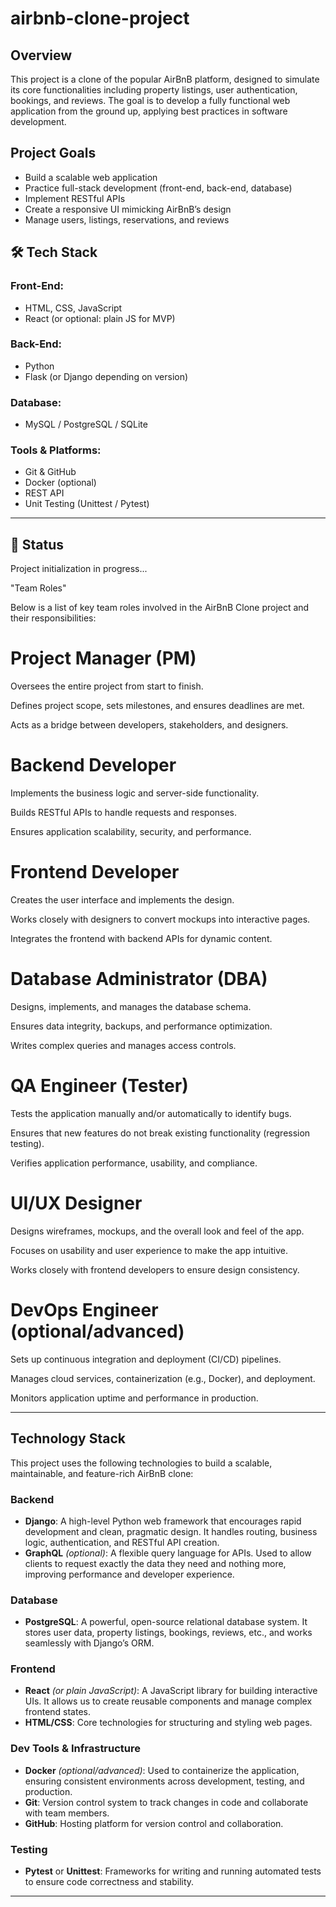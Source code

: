 # airbnb-clone-project

## Overview

This project is a clone of the popular AirBnB platform, designed to simulate its core functionalities including property listings, user authentication, bookings, and reviews. The goal is to develop a fully functional web application from the ground up, applying best practices in software development.

## Project Goals

-   Build a scalable web application
-   Practice full-stack development (front-end, back-end, database)
-   Implement RESTful APIs
-   Create a responsive UI mimicking AirBnB’s design
-   Manage users, listings, reservations, and reviews

## 🛠 Tech Stack

### Front-End:

-   HTML, CSS, JavaScript
-   React (or optional: plain JS for MVP)

### Back-End:

-   Python
-   Flask (or Django depending on version)

### Database:

-   MySQL / PostgreSQL / SQLite

### Tools & Platforms:

-   Git & GitHub
-   Docker (optional)
-   REST API
-   Unit Testing (Unittest / Pytest)

---

## 🚧 Status

Project initialization in progress...

"Team Roles"

Below is a list of key team roles involved in the AirBnB Clone project and their responsibilities:

# Project Manager (PM)

Oversees the entire project from start to finish.

Defines project scope, sets milestones, and ensures deadlines are met.

Acts as a bridge between developers, stakeholders, and designers.

# Backend Developer

Implements the business logic and server-side functionality.

Builds RESTful APIs to handle requests and responses.

Ensures application scalability, security, and performance.

# Frontend Developer

Creates the user interface and implements the design.

Works closely with designers to convert mockups into interactive pages.

Integrates the frontend with backend APIs for dynamic content.

# Database Administrator (DBA)

Designs, implements, and manages the database schema.

Ensures data integrity, backups, and performance optimization.

Writes complex queries and manages access controls.

# QA Engineer (Tester)

Tests the application manually and/or automatically to identify bugs.

Ensures that new features do not break existing functionality (regression testing).

Verifies application performance, usability, and compliance.

# UI/UX Designer

Designs wireframes, mockups, and the overall look and feel of the app.

Focuses on usability and user experience to make the app intuitive.

Works closely with frontend developers to ensure design consistency.

# DevOps Engineer (optional/advanced)

Sets up continuous integration and deployment (CI/CD) pipelines.

Manages cloud services, containerization (e.g., Docker), and deployment.

Monitors application uptime and performance in production.

---

## Technology Stack

This project uses the following technologies to build a scalable, maintainable, and feature-rich AirBnB clone:

### Backend

-   **Django**: A high-level Python web framework that encourages rapid development and clean, pragmatic design. It handles routing, business logic, authentication, and RESTful API creation.
-   **GraphQL** _(optional)_: A flexible query language for APIs. Used to allow clients to request exactly the data they need and nothing more, improving performance and developer experience.

### Database

-   **PostgreSQL**: A powerful, open-source relational database system. It stores user data, property listings, bookings, reviews, etc., and works seamlessly with Django’s ORM.

### Frontend

-   **React** _(or plain JavaScript)_: A JavaScript library for building interactive UIs. It allows us to create reusable components and manage complex frontend states.
-   **HTML/CSS**: Core technologies for structuring and styling web pages.

### Dev Tools & Infrastructure

-   **Docker** _(optional/advanced)_: Used to containerize the application, ensuring consistent environments across development, testing, and production.
-   **Git**: Version control system to track changes in code and collaborate with team members.
-   **GitHub**: Hosting platform for version control and collaboration.

### Testing

-   **Pytest** or **Unittest**: Frameworks for writing and running automated tests to ensure code correctness and stability.

---
